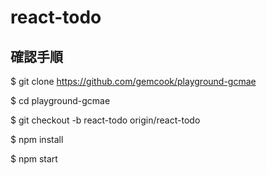 # react-todo
## 確認手順
$ git clone https://github.com/gemcook/playground-gcmae

$ cd playground-gcmae

$ git checkout -b react-todo origin/react-todo

$ npm install

$ npm start
